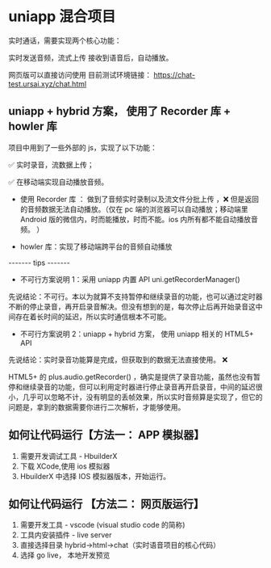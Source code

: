 # uniapp 混合项目

实时通话，需要实现两个核心功能：

实时发送音频，流式上传
接收到语音后，自动播放。

网页版可以直接访问使用
目前测试环境链接： https://chat-test.ursai.xyz/chat.html

## uniapp + hybrid 方案， 使用了 Recorder 库 + howler 库

项目中用到了一些外部的 js，实现了以下功能：

✅ 实时录音，流数据上传；  

✅ 在移动端实现自动播放音频。

- 使用 Recorder 库 ： 做到了音频实时录制以及流文件分批上传 ，❌ 但是返回的音频数据无法自动播放。（仅在 pc 端的浏览器可以自动播放；移动端里 Android 版的微信内，时而能播放，时而不能。ios 内所有都不能自动播放音频。 ）

- howler 库：实现了移动端跨平台的音频自动播放

------- tips -------

- 不可行方案说明 1：采用 uniapp 内置 API uni.getRecorderManager()

先说结论：不可行。本以为就算不支持暂停和继续录音的功能，也可以通过定时器不断的停止录音，再开启录音解决。但没有想到的是，每次停止后再开始录音这中间存在着长时间的延迟，所以实时通信根本不可能。

- 不可行方案说明 2：uniapp + hybrid 方案， 使用 uniapp 相关的 HTML5+ API

先说结论：实时录音功能算是完成，但获取到的数据无法直接使用。 ❌

HTML5+ 的 plus.audio.getRecorder() ，确实是提供了录音功能，虽然也没有暂停和继续录音的功能，但可以利用定时器进行停止录音再开启录音，中间的延迟很小，几乎可以忽略不计，没有明显的丢帧效果，所以实时音频算是实现了，但它的问题是，拿到的数据需要你进行二次解析，才能够使用。

## 如何让代码运行【方法一： APP 模拟器】

1.  需要开发调试工具 - HbuilderX
2.  下载 XCode,使用 ios 模拟器
3.  HbuilderX 中选择 IOS 模拟器版本，开始运行。

## 如何让代码运行 【方法二： 网页版运行】

1. 需要开发工具 - vscode (visual studio code 的简称)
2. 工具内安装插件 - live server
3. 直接选择目录 hybrid->html->chat（实时语音项目的核心代码）
4. 选择 go live， 本地开发预览
